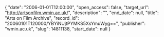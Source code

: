 {
  "date": "2006-01-01T12:00:00", 
  "open_access": false, 
  "target_url": "http://artsonfilm.wmin.ac.uk/", 
  "description": "", 
  "end_date": null, 
  "title": "Arts on Film Archive", 
  "record_id": "20060101T120000/YBYiNUjtPYMKS5XsYmuWyg==", 
  "publisher": "wmin.ac.uk", 
  "slug": 14811138, 
  "start_date": null
}

